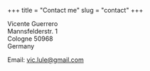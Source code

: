 +++
title = "Contact me"
slug = "contact"
+++

Vicente Guerrero\
Mannsfelderstr. 1\
Cologne 50968\
Germany

Email: vic.lule@gmail.com
